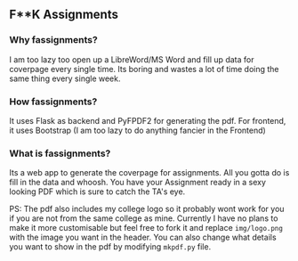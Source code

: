 ## F**K Assignments

### Why fassignments?
I am too lazy too open up a LibreWord/MS Word and fill up
data for coverpage every single time. Its boring and
wastes a lot of time doing the same thing every single week.

### How fassignments?
It uses Flask as backend and PyFPDF2 for generating the pdf.
For frontend, it uses Bootstrap (I am too lazy to
do anything fancier in the Frontend)

### What is fassignments?
Its a web app to generate the coverpage for assignments.
All you gotta do is fill in the data and whoosh. You
have your Assignment ready in a sexy looking PDF which is sure
to catch the TA's eye.

PS: The pdf also includes my college logo so it probably wont 
work for you if you are not from the same college as mine.
Currently I have no plans to make it more customisable but feel
free to fork it and replace `img/logo.png` with the image you want
in the header. You can also change what details you want to show
in the pdf by modifying `mkpdf.py` file.
